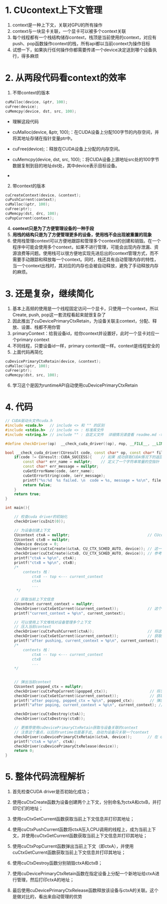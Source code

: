 # 1. CUcontext上下文管理
1. context是一种上下文，关联对GPU的所有操作
2. context与一块显卡关联，一个显卡可以被多个context关联
3. 每个线程都有一个栈结构储存context，栈顶是当前使用的context，对应有push、pop函数操作context的栈，所有api都以当前context为操作目标
4. 试想一下，如果执行任何操作你都需要传递一个device决定送到哪个设备执行，得多麻烦

# 2. 从两段代码看context的效率
1. 不带context的版本
```cpp
cuMalloc(device, &ptr, 100); 
cuFree(device);
cuMemcpy(device, dst, src, 100);
```
- 理解这段代码
- cuMalloc(device, &ptr, 100);：在CUDA设备上分配100字节的内存空间，并将其地址存储在指针变量ptr中。

- cuFree(device);：释放在CUDA设备上分配的内存空间。

- cuMemcpy(device, dst, src, 100);：将CUDA设备上源地址src处的100字节数据复制到目的地址dst处，其中device表示目标设备。
- 
2. 带context的版本
```cpp
cuCreateContext(device, &context);
cuPushCurrent(context);
cuMalloc(&ptr, 100);
cuFree(ptr);
cuMemcpy(dst, drc, 100);
cuPopCurrent(context);
```

4. **context只是为了方便管理设备的一种手段**
5. **用栈的结构只是为了方便管理更多的设备，使用栈不会出现被重置的现象**
6. 使用栈管理context可以方便地跟踪和管理多个context的创建和销毁。在一个程序中可能会使用多个context，如果不进行管理，可能会出现内存泄漏、资源浪费等问题。使用栈可以很方便地实现先进后出的context管理方式，而不需要手动跟踪和释放每一个context。同时，栈还具有自动管理内存的特性，当一个context出栈时，其对应的内存也会被自动释放，避免了手动释放内存的麻烦。

# 3. 还是复杂，继续简化
1. 基本上高频的使用是一个线程固定访问一个显卡，只使用一个context，所以Create, push, pop这一套流程看起来就很复杂了
2. 因此推出了cuDevicePrimaryCtxRetain，为设备关联主context，分配、释放、设置、栈都不用你管
3. primaryContext：给我设备id，给你context并设置好，此时一个显卡对应一个primary context
4. 不同线程，只要设备id一样，primary context就一样。context是线程安全的
5. 上面代码再简化
```cpp
cuDevicePrimaryCtxRetain(device, &context);
cuMalloc(&ptr, 100);
cuFree(ptr);
cuMemcpy(dst, src, 100);
```
6. 学习这个是因为runtimeAPI自动使用cuDevicePrimaryCtxRetain

# 4. 代码
```cpp
// CUDA驱动头文件cuda.h
#include <cuda.h>   // include <> 和 "" 的区别    
#include <stdio.h>  // include <> : 标准库文件 
#include <string.h> // include "" : 自定义文件  详细情况请查看 readme.md -> 5

#define checkDriver(op)  __check_cuda_driver((op), #op, __FILE__, __LINE__)

bool __check_cuda_driver(CUresult code, const char* op, const char* file, int line){
    if(code != CUresult::CUDA_SUCCESS){    // 如果 成功获取CUDA情况下的返回值 与我们给定的值(0)不相等， 即条件成立， 返回值为flase
        const char* err_name = nullptr;    // 定义了一个字符串常量的空指针
        const char* err_message = nullptr;  
        cuGetErrorName(code, &err_name);    
        cuGetErrorString(code, &err_message);   
        printf("%s:%d  %s failed. \n  code = %s, message = %s\n", file, line, op, err_name, err_message); //打印错误信息
        return false;
    }
    return true;
}

int main(){

    // 检查cuda driver的初始化
    checkDriver(cuInit(0));

    // 为设备创建上下文
    CUcontext ctxA = nullptr;                                   // CUcontext 其实是 struct CUctx_st*（是一个指向结构体CUctx_st的指针）
    CUcontext ctxB = nullptr;
    CUdevice device = 0;
    checkDriver(cuCtxCreate(&ctxA, CU_CTX_SCHED_AUTO, device)); // 这一步相当于告知要某一块设备上的某块地方创建 ctxA 管理数据。输入参数 参考 https://www.cs.cmu.edu/afs/cs/academic/class/15668-s11/www/cuda-doc/html/group__CUDA__CTX_g65dc0012348bc84810e2103a40d8e2cf.html
    checkDriver(cuCtxCreate(&ctxB, CU_CTX_SCHED_AUTO, device)); // 参考 1.ctx-stack.jpg
    printf("ctxA = %p\n", ctxA);
    printf("ctxB = %p\n", ctxB);
    /* 
        contexts 栈：
            ctxB -- top <--- current_context
            ctxA 
            ...
     */

    // 获取当前上下文信息
    CUcontext current_context = nullptr;
    checkDriver(cuCtxGetCurrent(&current_context));             // 这个时候current_context 就是上面创建的context
    printf("current_context = %p\n", current_context);

    // 可以使用上下文堆栈对设备管理多个上下文
    // 压入当前context
    checkDriver(cuCtxPushCurrent(ctxA));                        // 将这个 ctxA 压入CPU调用的thread上。专门用一个thread以栈的方式来管理多个contexts的切换
    checkDriver(cuCtxGetCurrent(&current_context));             // 获取current_context (即栈顶的context)
    printf("after pushing, current_context = %p\n", current_context);
    /* 
        contexts 栈：
            ctxA -- top <--- current_context
            ctxB
            ...
    */
    

    // 弹出当前context
    CUcontext popped_ctx = nullptr;
    checkDriver(cuCtxPopCurrent(&popped_ctx));                   // 将当前的context pop掉，并用popped_ctx承接它pop出来的context
    checkDriver(cuCtxGetCurrent(&current_context));              // 获取current_context(栈顶的)
    printf("after poping, popped_ctx = %p\n", popped_ctx);       // 弹出的是ctxA
    printf("after poping, current_context = %p\n", current_context); // current_context是ctxB

    checkDriver(cuCtxDestroy(ctxA));
    checkDriver(cuCtxDestroy(ctxB));

    // 更推荐使用cuDevicePrimaryCtxRetain获取与设备关联的context
    // 注意这个重点，以后的runtime也是基于此, 自动为设备只关联一个context
    checkDriver(cuDevicePrimaryCtxRetain(&ctxA, device));       // 在 device 上指定一个新地址对ctxA进行管理
    printf("ctxA = %p\n", ctxA);
    checkDriver(cuDevicePrimaryCtxRelease(device));
    return 0;
}
```

# 5. 整体代码流程解析
1. 首先检查CUDA driver是否初始化成功；

2. 使用cuCtxCreate函数为设备创建两个上下文，分别命名为ctxA和ctxB，并打印它们的地址；

3. 使用cuCtxGetCurrent函数获取当前上下文信息并打印其地址；

4. 使用cuCtxPushCurrent函数将ctxA压入CPU调用的线程上，成为当前上下文，并使用cuCtxGetCurrent函数获取当前上下文信息并打印其地址；

5. 使用cuCtxPopCurrent函数弹出当前上下文（即ctxA），并使用cuCtxGetCurrent函数获取当前上下文信息并打印其地址；

6. 使用cuCtxDestroy函数分别销毁ctxA和ctxB；

7. 使用cuDevicePrimaryCtxRetain函数在指定设备上分配一个新地址给ctxA进行管理，然后打印ctxA的地址；

8. 最后使用cuDevicePrimaryCtxRelease函数释放该设备与ctxA的关联。这个是做对比的，看出来自动管理的优势